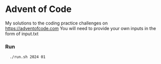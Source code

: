 # Advent of Code

My solutions to the coding practice challenges on https://adventofcode.com
You will need to provide your own inputs in the form of <day>input.txt

### Run

```bash
  ./run.sh 2024 01
```
